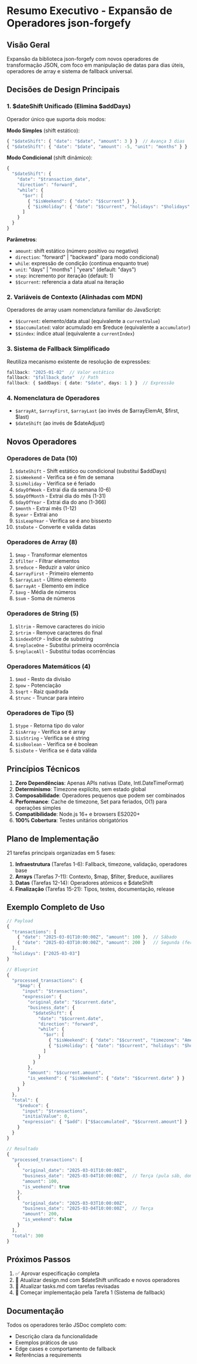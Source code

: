 # Resumo Executivo - Expansão de Operadores json-forgefy

## Visão Geral

Expansão da biblioteca json-forgefy com novos operadores de transformação JSON, com foco em manipulação de datas para dias úteis, operadores de array e sistema de fallback universal.

## Decisões de Design Principais

### 1. **$dateShift Unificado** (Elimina $addDays)

Operador único que suporta dois modos:

**Modo Simples** (shift estático):
```typescript
{ "$dateShift": { "date": "$date", "amount": 3 } }  // Avança 3 dias
{ "$dateShift": { "date": "$date", "amount": -5, "unit": "months" } }  // Volta 5 meses
```

**Modo Condicional** (shift dinâmico):
```typescript
{
  "$dateShift": {
    "date": "$transaction_date",
    "direction": "forward",
    "while": {
      "$or": [
        { "$isWeekend": { "date": "$$current" } },
        { "$isHoliday": { "date": "$$current", "holidays": "$holidays" } }
      ]
    }
  }
}
```

**Parâmetros**:
- `amount`: shift estático (número positivo ou negativo)
- `direction`: "forward" | "backward" (para modo condicional)
- `while`: expressão de condição (continua enquanto true)
- `unit`: "days" | "months" | "years" (default: "days")
- `step`: incremento por iteração (default: 1)
- `$$current`: referencia a data atual na iteração

### 2. **Variáveis de Contexto** (Alinhadas com MDN)

Operadores de array usam nomenclatura familiar do JavaScript:
- `$$current`: elemento/data atual (equivalente a `currentValue`)
- `$$accumulated`: valor acumulado em $reduce (equivalente a `accumulator`)
- `$$index`: índice atual (equivalente a `currentIndex`)

### 3. **Sistema de Fallback Simplificado**

Reutiliza mecanismo existente de resolução de expressões:
```typescript
fallback: "2025-01-02"  // Valor estático
fallback: "$fallback_date"  // Path
fallback: { $addDays: { date: "$date", days: 1 } }  // Expressão
```

### 4. **Nomenclatura de Operadores**

- `$arrayAt`, `$arrayFirst`, `$arrayLast` (ao invés de $arrayElemAt, $first, $last)
- `$dateShift` (ao invés de $dateAdjust)

## Novos Operadores

### Operadores de Data (10)
1. `$dateShift` - Shift estático ou condicional (substitui $addDays)
2. `$isWeekend` - Verifica se é fim de semana
3. `$isHoliday` - Verifica se é feriado
4. `$dayOfWeek` - Extrai dia da semana (0-6)
5. `$dayOfMonth` - Extrai dia do mês (1-31)
6. `$dayOfYear` - Extrai dia do ano (1-366)
7. `$month` - Extrai mês (1-12)
8. `$year` - Extrai ano
9. `$isLeapYear` - Verifica se é ano bissexto
10. `$toDate` - Converte e valida datas

### Operadores de Array (8)
1. `$map` - Transformar elementos
2. `$filter` - Filtrar elementos
3. `$reduce` - Reduzir a valor único
4. `$arrayFirst` - Primeiro elemento
5. `$arrayLast` - Último elemento
6. `$arrayAt` - Elemento em índice
7. `$avg` - Média de números
8. `$sum` - Soma de números

### Operadores de String (5)
1. `$ltrim` - Remove caracteres do início
2. `$rtrim` - Remove caracteres do final
3. `$indexOfCP` - Índice de substring
4. `$replaceOne` - Substitui primeira ocorrência
5. `$replaceAll` - Substitui todas ocorrências

### Operadores Matemáticos (4)
1. `$mod` - Resto da divisão
2. `$pow` - Potenciação
3. `$sqrt` - Raiz quadrada
4. `$trunc` - Truncar para inteiro

### Operadores de Tipo (5)
1. `$type` - Retorna tipo do valor
2. `$isArray` - Verifica se é array
3. `$isString` - Verifica se é string
4. `$isBoolean` - Verifica se é boolean
5. `$isDate` - Verifica se é data válida

## Princípios Técnicos

1. **Zero Dependências**: Apenas APIs nativas (Date, Intl.DateTimeFormat)
2. **Determinismo**: Timezone explícito, sem estado global
3. **Composabilidade**: Operadores pequenos que podem ser combinados
4. **Performance**: Cache de timezone, Set para feriados, O(1) para operações simples
5. **Compatibilidade**: Node.js 16+ e browsers ES2020+
6. **100% Cobertura**: Testes unitários obrigatórios

## Plano de Implementação

21 tarefas principais organizadas em 5 fases:
1. **Infraestrutura** (Tarefas 1-6): Fallback, timezone, validação, operadores base
2. **Arrays** (Tarefas 7-11): Contexto, $map, $filter, $reduce, auxiliares
3. **Datas** (Tarefas 12-14): Operadores atômicos e $dateShift
4. **Finalização** (Tarefas 15-21): Tipos, testes, documentação, release

## Exemplo Completo de Uso

```typescript
// Payload
{
  "transactions": [
    { "date": "2025-03-01T10:00:00Z", "amount": 100 },  // Sábado
    { "date": "2025-03-03T10:00:00Z", "amount": 200 }   // Segunda (feriado)
  ],
  "holidays": ["2025-03-03"]
}

// Blueprint
{
  "processed_transactions": {
    "$map": {
      "input": "$transactions",
      "expression": {
        "original_date": "$$current.date",
        "business_date": {
          "$dateShift": {
            "date": "$$current.date",
            "direction": "forward",
            "while": {
              "$or": [
                { "$isWeekend": { "date": "$$current", "timezone": "America/Sao_Paulo" } },
                { "$isHoliday": { "date": "$$current", "holidays": "$holidays" } }
              ]
            }
          }
        },
        "amount": "$$current.amount",
        "is_weekend": { "$isWeekend": { "date": "$$current.date" } }
      }
    }
  },
  "total": {
    "$reduce": {
      "input": "$transactions",
      "initialValue": 0,
      "expression": { "$add": ["$$accumulated", "$$current.amount"] }
    }
  }
}

// Resultado
{
  "processed_transactions": [
    {
      "original_date": "2025-03-01T10:00:00Z",
      "business_date": "2025-03-04T10:00:00Z",  // Terça (pula sáb, dom, feriado seg)
      "amount": 100,
      "is_weekend": true
    },
    {
      "original_date": "2025-03-03T10:00:00Z",
      "business_date": "2025-03-04T10:00:00Z",  // Terça
      "amount": 200,
      "is_weekend": false
    }
  ],
  "total": 300
}
```

## Próximos Passos

1. ✅ Aprovar especificação completa
2. 🔄 Atualizar design.md com $dateShift unificado e novos operadores
3. 🔄 Atualizar tasks.md com tarefas revisadas
4. 🚀 Começar implementação pela Tarefa 1 (Sistema de fallback)

## Documentação

Todos os operadores terão JSDoc completo com:
- Descrição clara da funcionalidade
- Exemplos práticos de uso
- Edge cases e comportamento de fallback
- Referências a requirements
